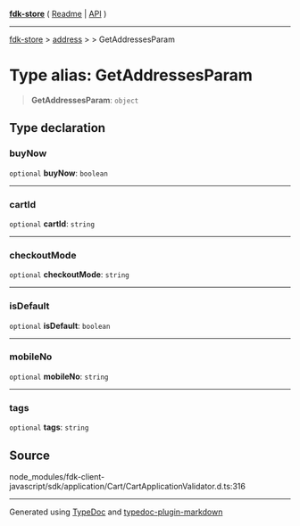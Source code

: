 [**fdk-store**](../../../README.md) ( [Readme](../../../README.md) \| [API](../../../API.md) )

---

[fdk-store](../../../API.md) > [address](../../README.md) > [<internal>](../README.md) > GetAddressesParam

# Type alias: GetAddressesParam

> **GetAddressesParam**: `object`

## Type declaration

### buyNow

`optional` **buyNow**: `boolean`

---

### cartId

`optional` **cartId**: `string`

---

### checkoutMode

`optional` **checkoutMode**: `string`

---

### isDefault

`optional` **isDefault**: `boolean`

---

### mobileNo

`optional` **mobileNo**: `string`

---

### tags

`optional` **tags**: `string`

## Source

node_modules/fdk-client-javascript/sdk/application/Cart/CartApplicationValidator.d.ts:316

---

Generated using [TypeDoc](https://typedoc.org/) and [typedoc-plugin-markdown](https://www.npmjs.com/package/typedoc-plugin-markdown)
